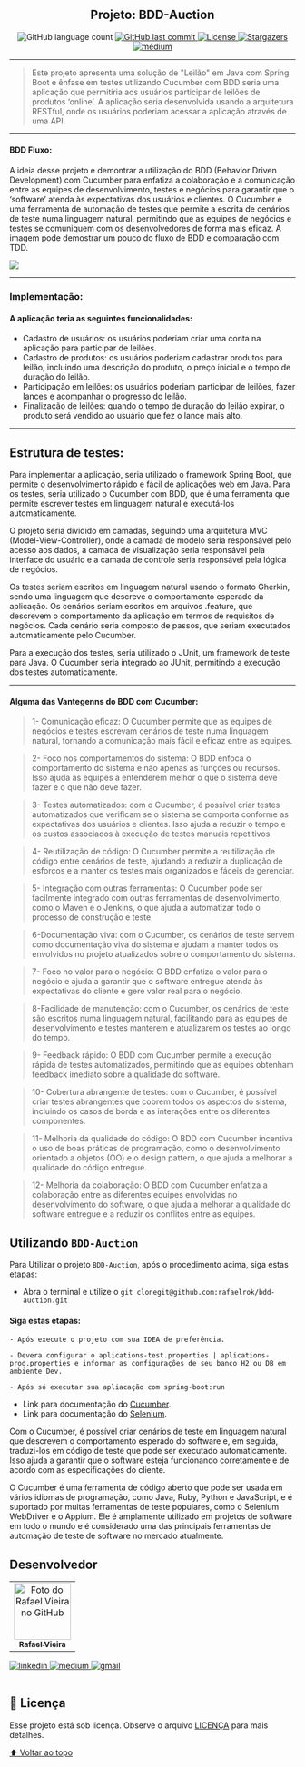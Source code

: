 <h2 align="center"> 
  Projeto: BDD-Auction
</h2>


<!---Esses são exemplos. Veja https://shields.io para outras pessoas ou para personalizar este conjunto de escudos. Você pode querer incluir dependências, status do projeto e informações de licença aqui--->

<p align="center">
      <img alt="GitHub language count" src="https://img.shields.io/github/languages/top/rafaelrok/movieflix">
     <a href="https://github.com/bdd-auction/README.md/commits/master">
      <img alt="GitHub last commit" src="https://img.shields.io/github/last-commit/rafaelrok/bdd-auction">
     </a>
     <a href="https://github.com/rafaelrok/bdd-auction/blob/main/LICENSE">
      <img alt="License" src="https://img.shields.io/github/license/rafaelrok/bdd-auction">
     </a>  
     <a href="https://github.com/rafaelrok/README-ecoleta/stargazers">
      <img alt="Stargazers" src="https://img.shields.io/github/stars/rafaelrok/bdd-auction?style=social">
     </a>
     <a href="https://medium.com/@rafael">
      <img alt="medium" src="https://img.shields.io/twitter/url?label=Medium&logo=medium&style=social&url=https%3A%2F%2Fmedium.com%2F%40rafael.">
     </a>
  </p>

---
> Este projeto apresenta uma solução de "Leilão" em Java com Spring Boot e ênfase em testes utilizando Cucumber com BDD 
> seria uma aplicação que permitiria aos usuários participar de leilões de produtos ‘online’. A aplicação seria desenvolvida 
> usando a arquitetura RESTful, onde os usuários poderiam acessar a aplicação através de uma API.


---
#### BDD Fluxo:
A ideia desse projeto e demontrar a utilização do BDD (Behavior Driven Development) com Cucumber para enfatiza a colaboração e a comunicação 
entre as equipes de desenvolvimento, testes e negócios para garantir que o ‘software’ atenda às expectativas dos usuários e clientes. 
O Cucumber é uma ferramenta de automação de testes que permite a escrita de cenários de teste numa linguagem natural, permitindo que 
as equipes de negócios e testes se comuniquem com os desenvolvedores de forma mais eficaz. A imagem pode demostrar um pouco do fluxo de BDD e comparação com TDD.


<img src="https://res.cloudinary.com/dkar9uu7g/image/upload/v1680209132/rafaelvieira-dev/blog/posts/Fluxo_BDD_2x_kzqkvo.png">

---

### Implementação:
#### A aplicação teria as seguintes funcionalidades:
* Cadastro de usuários: os usuários poderiam criar uma conta na aplicação para participar de leilões.
* Cadastro de produtos: os usuários poderiam cadastrar produtos para leilão, incluindo uma descrição do produto, o preço inicial e o tempo de duração do leilão.
* Participação em leilões: os usuários poderiam participar de leilões, fazer lances e acompanhar o progresso do leilão.
* Finalização de leilões: quando o tempo de duração do leilão expirar, o produto será vendido ao usuário que fez o lance mais alto.

---
## Estrutura de testes: 

Para implementar a aplicação, seria utilizado o framework Spring Boot, que permite o desenvolvimento rápido e fácil de aplicações web em Java. Para os testes, seria utilizado o Cucumber com BDD, que é uma ferramenta que permite escrever testes em linguagem natural e executá-los automaticamente.

O projeto seria dividido em camadas, seguindo uma arquitetura MVC (Model-View-Controller), onde a camada de modelo seria responsável pelo acesso aos dados, a camada de visualização seria responsável pela interface do usuário e a camada de controle seria responsável pela lógica de negócios.

Os testes seriam escritos em linguagem natural usando o formato Gherkin, sendo uma linguagem que descreve o comportamento esperado da aplicação. Os cenários seriam escritos em arquivos .feature, que descrevem o comportamento da aplicação em termos de requisitos de negócios. Cada cenário seria composto de passos, que seriam executados automaticamente pelo Cucumber.

Para a execução dos testes, seria utilizado o JUnit, um framework de teste para Java. O Cucumber seria integrado ao JUnit, permitindo a execução dos testes automaticamente.

---
#### Alguma das Vantegenns do BDD com Cucumber:


 >1- Comunicação eficaz: O Cucumber permite que as equipes de negócios e testes escrevam cenários de teste numa linguagem natural, tornando a comunicação mais fácil e eficaz entre as equipes.

 >2- Foco nos comportamentos do sistema: O BDD enfoca o comportamento do sistema e não apenas as funções ou recursos. Isso ajuda as equipes a entenderem melhor o que o sistema deve fazer e o que não deve fazer.

 >3- Testes automatizados: com o Cucumber, é possível criar testes automatizados que verificam se o sistema se comporta conforme as expectativas dos usuários e clientes. Isso ajuda a reduzir o tempo e os custos associados à execução de testes manuais repetitivos.

 >4- Reutilização de código: O Cucumber permite a reutilização de código entre cenários de teste, ajudando a reduzir a duplicação de esforços e a manter os testes mais organizados e fáceis de gerenciar.

 >5- Integração com outras ferramentas: O Cucumber pode ser facilmente integrado com outras ferramentas de desenvolvimento, como o Maven e o Jenkins, o que ajuda a automatizar todo o processo de construção e teste.

 >6-Documentação viva: com o Cucumber, os cenários de teste servem como documentação viva do sistema e ajudam a manter todos os envolvidos no projeto atualizados sobre o comportamento do sistema.

 >7- Foco no valor para o negócio: O BDD enfatiza o valor para o negócio e ajuda a garantir que o software entregue atenda às expectativas do cliente e gere valor real para o negócio.

 >8-Facilidade de manutenção: com o Cucumber, os cenários de teste são escritos numa linguagem natural, facilitando para as equipes de desenvolvimento e testes manterem e atualizarem os testes ao longo do tempo.

 >9- Feedback rápido: O BDD com Cucumber permite a execução rápida de testes automatizados, permitindo que as equipes obtenham feedback imediato sobre a qualidade do software.

 >10- Cobertura abrangente de testes: com o Cucumber, é possível criar testes abrangentes que cobrem todos os aspectos do sistema, incluindo os casos de borda e as interações entre os diferentes componentes.

 >11- Melhoria da qualidade do código: O BDD com Cucumber incentiva o uso de boas práticas de programação, como o desenvolvimento orientado a objetos (OO) e o design pattern, o que ajuda a melhorar a qualidade do código entregue.

 >12- Melhoria da colaboração: O BDD com Cucumber enfatiza a colaboração entre as diferentes equipes envolvidas no desenvolvimento do software, o que ajuda a melhorar a qualidade do software entregue e a reduzir os conflitos entre as equipes.

## Utilizando `BDD-Auction`

Para Utilizar o projeto `BDD-Auction`, após o procedimento acima, siga estas etapas:

* Abra o terminal e utilize o `git clonegit@github.com:rafaelrok/bdd-auction.git`

#### Siga estas etapas:

```
- Após execute o projeto com sua IDEA de preferência.

- Devera configurar o aplications-test.properties | aplications-prod.properties e informar as configurações de seu banco H2 ou DB em ambiente Dev.

- Após só executar sua apliacação com spring-boot:run
```
- Link para documentação do [Cucumber](https://cucumber.io/docs/cucumber/).
- Link para documentação do [Selenium](https://www.selenium.dev/pt-br/documentation/).

Com o Cucumber, é possível criar cenários de teste em linguagem natural que descrevem o comportamento esperado do software e, em seguida, traduzi-los em código de teste que pode ser executado automaticamente. Isso ajuda a garantir que o software esteja funcionando corretamente e de acordo com as especificações do cliente.

O Cucumber é uma ferramenta de código aberto que pode ser usada em vários idiomas de programação, como Java, Ruby, Python e JavaScript, e é suportado por muitas ferramentas de teste populares, como o Selenium WebDriver e o Appium. Ele é amplamente utilizado em projetos de software em todo o mundo e é considerado uma das principais ferramentas de automação de teste de software no mercado atualmente.

## Desenvolvedor
<table>
  <tr>
    <td align="center">
      <a href="#">
        <img src="https://avatars.githubusercontent.com/u/8467131?v=4" width="100px;" alt="Foto do Rafael Vieira no GitHub"/><br>
        <sub>
          <b>Rafael Vieira</b>
        </sub>
      </a>
    </td>
  </tr>
</table>
<table>
  <tr>
    <a href="https://www.linkedin.com/in/rafaelvieira-s/">
      <img alt="linkedin" src="https://img.shields.io/twitter/url?label=Linkedin&logo=linkedin&style=social&url=https%3A%2F%2Fwww.linkedin.com%2Fin%2Frafaelvieira-s%2F">
    </a>
    <a href="https://medium.com/@rafael">
      <img alt="medium" src="https://img.shields.io/twitter/url?label=Medium&logo=medium&style=social&url=https%3A%2F%2Fmedium.com%2F%40rafael.">
    </a>
    <a href = "mailto:rafaelrok25@gmail.com">
      <img alt="gmail" src="https://img.shields.io/twitter/url?label=gmail&logo=gmail&style=social&url=https%3A%2F%2Fmail.google.com%2F">
    </a>
  </tr>
</table>


## 📝 Licença

Esse projeto está sob licença. Observe o arquivo [LICENÇA](LICENSE.md) para mais detalhes.


[⬆ Voltar ao topo](#bdd-auction)<br>
